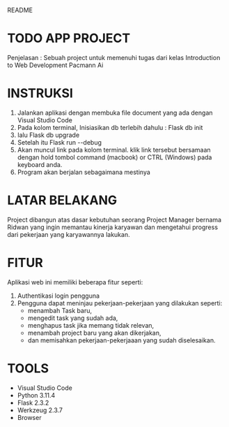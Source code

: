 README

# TODO APP PROJECT
Penjelasan : Sebuah project untuk memenuhi tugas dari kelas Introduction to Web Development Pacmann Ai

# INSTRUKSI
1. Jalankan aplikasi dengan membuka file document yang ada dengan Visual Studio Code
2. Pada kolom terminal, Inisiasikan db terlebih dahulu : Flask db init
3. lalu Flask db upgrade
4. Setelah itu Flask run --debug
5. Akan muncul link pada kolom terminal. klik link tersebut bersamaan dengan hold tombol command (macbook) or CTRL (Windows) pada keyboard anda.
6. Program akan berjalan sebagaimana mestinya

# LATAR BELAKANG
Project dibangun atas dasar kebutuhan seorang Project Manager bernama Ridwan yang ingin memantau kinerja karyawan dan mengetahui progress dari pekerjaan yang karyawannya lakukan. 

# FITUR
Aplikasi web ini memiliki beberapa fitur seperti:
1. Authentikasi login pengguna
2. Pengguna dapat meninjau pekerjaan-pekerjaan yang dilakukan seperti:
   - menambah Task baru,
   - mengedit task yang sudah ada,
   - menghapus task jika memang tidak relevan,
   - menambah project baru yang akan dikerjakan,
   - dan memisahkan pekerjaan-pekerjaaan yang sudah diselesaikan.

# TOOLS
- Visual Studio Code
- Python 3.11.4
- Flask 2.3.2
- Werkzeug 2.3.7
- Browser

